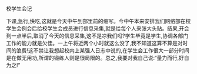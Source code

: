校学生会记

下课,急行,快吃,这就是今天中午到部里前的缩写。今中午本来安排我们网络部在校学生会例会后给校学生会成员进行信息采集,就是给每个人来张大头贴。结果,开会到一点半后,取消了今天的信息采集,这不是凉我们吗?学生毕竟是学生,协调各部门工作的能力就是欠佳。一上午将近两个小时就这么没了,我不知道这算不算是对时间的浪费!这不禁让我想起校内上某强人日志中说的,在学生会工作很大一部分时间是在做无用功,所谓的锻练人则是很局限的。总之,我要对我自己说:“量力而行,好自为之!”
